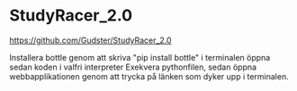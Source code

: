 # StudyRacer_2.0
https://github.com/Gudster/StudyRacer_2.0

Installera bottle genom att skriva "pip install bottle" i terminalen
öppna sedan koden i valfri interpreter
Exekvera pythonfilen, sedan öppna webbapplikationen genom att trycka på länken som dyker upp i terminalen.